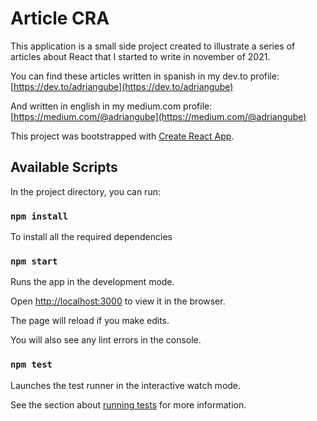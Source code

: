 # Article CRA

This application is a small side project created to illustrate a series of articles about React that I started to write in november of 2021. 

You can find these articles written in spanish in my dev.to profile: [https://dev.to/adriangube](https://dev.to/adriangube)

And written in english in my medium.com profile: [https://medium.com/@adriangube](https://medium.com/@adriangube)

This project was bootstrapped with [Create React App](https://github.com/facebook/create-react-app).

## Available Scripts

In the project directory, you can run:


### `npm install`

To install all the required dependencies

### `npm start`

Runs the app in the development mode.

Open [http://localhost:3000](http://localhost:3000) to view it in the browser.

The page will reload if you make edits.

You will also see any lint errors in the console.

### `npm test`

Launches the test runner in the interactive watch mode.

See the section about [running tests](https://facebook.github.io/create-react-app/docs/running-tests) for more information.
